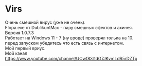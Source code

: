 # Virs

Очень смешной вирус (уже не очень).  
Flopa.exe от DublikuntMax - пару смешных эфектов и ахинея.  
Версия 1.0.7.3  
Работает на Windows 11 - 7 (ну вроде) проверял толька на 10.  
перед запуском убедитесь что есть связь с интернетом.  
Мой первый вриус.  
Мой канал <https://www.youtube.com/channel/UCwf83l1dG7JKvmLdR5rDZTg>
